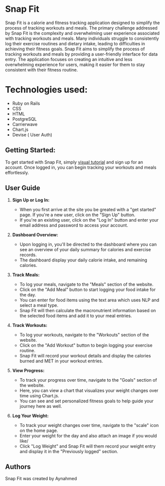 # Snap Fit

Snap Fit is a calorie and fitness tracking application designed to simplify the process of tracking workouts and meals. The primary challenge addressed by Snap Fit is the complexity and overwhelming user experience associated with tracking workouts and meals. Many individuals struggle to consistently log their exercise routines and dietary intake, leading to difficulties in achieving their fitness goals. Snap Fit aims to simplify the process of tracking workouts and meals by providing a user-friendly interface for data entry. The application focuses on creating an intuitive and less overwhelming experience for users, making it easier for them to stay consistent with their fitness routine.


# **Technologies used:**
-   Ruby on Rails
-   CSS
-   HTML
-   PostgreSQL
-   Carrierwave 
-   Chart.js
-   Devise ( User Auth) 

## Getting Started:
To get started with Snap Fit, simply [visual tutorial](https://youtu.be/7Nb-N5wHuVI) and sign up for an account. Once logged in, you can begin tracking your workouts and meals effortlessly.

## User Guide 

1.  **Sign Up or Log In:**
    
    -   When you first arrive at the site you be greated with a "get started" page. If you're a new user, click on the "Sign Up" button.
    -   If you're an existing user, click on the "Log In" button and enter your email address and password to access your account.
    
2.  **Dashboard Overview:**
    
    -   Upon logging in, you'll be directed to the dashboard where you can see an overview of your daily summary for calories and exercise records.
    -   The dashboard  display your daily calorie intake, and remaining calories.

3.  **Track Meals:**
    -   To log your meals, navigate to the "Meals" section of the website.
    -   Click on the "Add Meal" button to start logging your food intake for the day.
    -   You can enter for food items using the text area which uses NLP and select a meal type.
    -   Snap Fit will then calculate the macronutrient information based on the selected food items and add it to your meal entries.

4.  **Track Workouts:**
    
    -   To log your workouts, navigate to the "Workouts" section of the website.
    -   Click on the "Add Workout" button to begin logging your exercise routine.
    -   Snap Fit will record your workout details and display the calories burned   and MET in your workout entries.

5.  **View Progress:**
    -   To track your progress over time, navigate to the "Goals" section of the website.
    -   Here, you can view a chart that visualizes your weight changes over time using Chart.js.
    - You can see and set personalized fitness goals to help guide your journey here as well.

6.  **Log Your Weight:**
     -   To track your weight changes over time, navigate to the "scale" icon on the home page.
    -   Enter your weight for the day and also attach an image if you would like/ 
    -   Click "Log Weight"  and Snap Fit will them record your weight entry and display it in the "Previously logged" section.

 ## Authors

Snap Fit was created by Aynahmed

